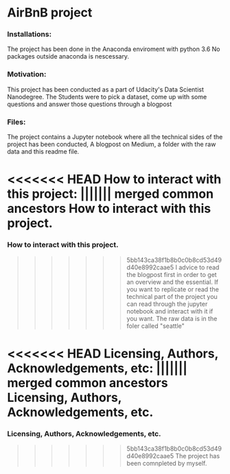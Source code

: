 # AirBnB project

### Installations:
The project has been done in the Anaconda enviroment with python 3.6
No packages outside anaconda is nescessary.


### Motivation:
This project has been conducted as a part of Udacity's Data Scientist Nanodegree. The Students were to pick a dataset, come up with 
some questions and answer those questions through a blogpost

### Files:
The project contains a Jupyter notebook where all the technical sides of the project has been conducted,
A blogpost on Medium, a folder with the raw data and this readme file.

<<<<<<< HEAD
How to interact with this project:
||||||| merged common ancestors
How to interact with this project.
=======
### How to interact with this project.
>>>>>>> 5bb143ca38f1b8b0c0b8cd53d49d40e8992caae5
I advice to read the blogpost first in order to get an overview and the essential. If you want to replicate or read the technical part of the project you can read through the jupyter notebook and interact with it if you want. The raw data is in the foler called "seattle"

<<<<<<< HEAD
Licensing, Authors, Acknowledgements, etc:
||||||| merged common ancestors
Licensing, Authors, Acknowledgements, etc.
=======
### Licensing, Authors, Acknowledgements, etc.
>>>>>>> 5bb143ca38f1b8b0c0b8cd53d49d40e8992caae5
The project has been comnpleted by myself.



